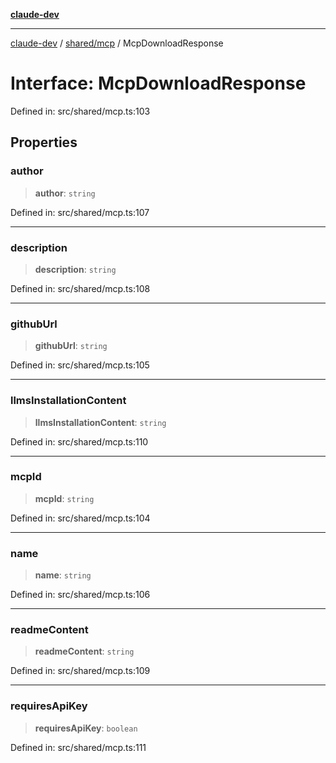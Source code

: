 [**claude-dev**](../../../README.md)

***

[claude-dev](../../../README.md) / [shared/mcp](../README.md) / McpDownloadResponse

# Interface: McpDownloadResponse

Defined in: src/shared/mcp.ts:103

## Properties

### author

> **author**: `string`

Defined in: src/shared/mcp.ts:107

***

### description

> **description**: `string`

Defined in: src/shared/mcp.ts:108

***

### githubUrl

> **githubUrl**: `string`

Defined in: src/shared/mcp.ts:105

***

### llmsInstallationContent

> **llmsInstallationContent**: `string`

Defined in: src/shared/mcp.ts:110

***

### mcpId

> **mcpId**: `string`

Defined in: src/shared/mcp.ts:104

***

### name

> **name**: `string`

Defined in: src/shared/mcp.ts:106

***

### readmeContent

> **readmeContent**: `string`

Defined in: src/shared/mcp.ts:109

***

### requiresApiKey

> **requiresApiKey**: `boolean`

Defined in: src/shared/mcp.ts:111
